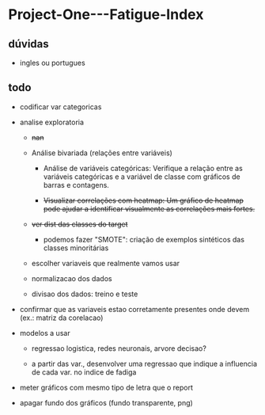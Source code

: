 # Project-One---Fatigue-Index

## dúvidas

- ingles ou portugues

## todo

- codificar var categoricas

- analise exploratoria

    - ~~nan~~

   - Análise bivariada (relações entre variáveis)

        - Análise de variáveis categóricas: Verifique a relação entre as variáveis categóricas e a variável de classe com gráficos de barras e contagens.

        - ~~Visualizar correlações com heatmap: Um gráfico de heatmap pode ajudar a identificar visualmente as correlações mais fortes.~~

    - ~~ver dist das classes do target~~

        - podemos fazer "SMOTE": criação de exemplos sintéticos das classes minoritárias

    - escolher variaveis que realmente vamos usar

    - normalizacao dos dados

    - divisao dos dados: treino e teste

- confirmar que as variaveis estao corretamente presentes onde devem (ex.: matriz da corelacao)

- modelos a usar

    - regressao logistica, redes neuronais, arvore decisao?

    - a partir das var., desenvolver uma regressao que indique a influencia de cada var. no indice de fadiga


- meter gráficos com mesmo tipo de letra que o report

- apagar fundo dos gráficos (fundo transparente, png)